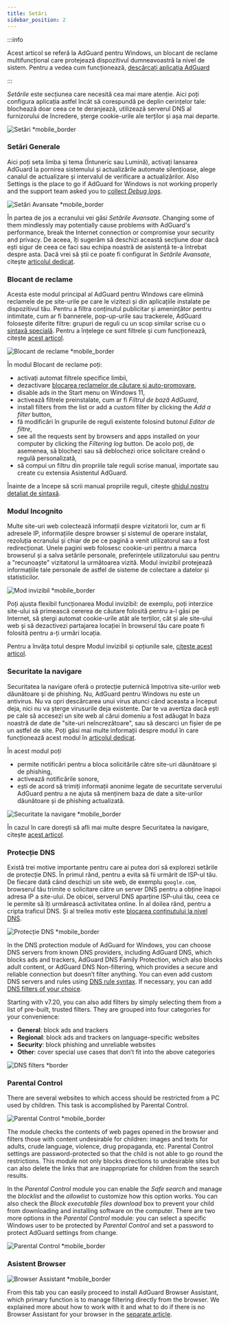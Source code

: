 ```yaml
---
title: Setări
sidebar_position: 2
---
```


:::info

Acest articol se referă la AdGuard pentru Windows, un blocant de reclame multifuncțional care protejează dispozitivul dumneavoastră la nivel de sistem. Pentru a vedea cum funcționează, [descărcați aplicația AdGuard](https://agrd.io/download-kb-adblock)

:::

_Setările_ este secțiunea care necesită cea mai mare atenție. Aici poți configura aplicația astfel încât să corespundă pe deplin cerințelor tale: blochează doar ceea ce te deranjează, utilizează serverul DNS al furnizorului de încredere, șterge cookie-urile ale terților și așa mai departe.

![Setări \*mobile_border](https://cdn.adtidy.org/content/kb/ad_blocker/windows/overview/settings.png)

### Setări Generale

Aici poți seta limba și tema (Întuneric sau Lumină), activați lansarea AdGuard la pornirea sistemului și actualizările automate silențioase, alege canalul de actualizare și intervalul de verificare a actualizărilor. Also Settings is the place to go if AdGuard for Windows is not working properly and the support team asked you to [collect _Debug logs_](/adguard-for-windows/solving-problems/adguard-logs.md).

![Setări Avansate \*mobile_border](https://cdn.adtidy.org/content/kb/ad_blocker/windows/overview/advanced-settings.png)

În partea de jos a ecranului vei găsi _Setările Avansate_. Changing some of them mindlessly may potentially cause problems with AdGuard's performance, break the Internet connection or compromise your security and privacy. De aceea, îți sugerăm să deschizi această secțiune doar dacă ești sigur de ceea ce faci sau echipa noastră de asistență te-a întrebat despre asta. Dacă vrei să știi ce poate fi configurat în _Setările Avansate_, citește [articolul dedicat](/adguard-for-windows/solving-problems/low-level-settings.md).

### Blocant de reclame

Acesta este modul principal al AdGuard pentru Windows care elimină reclamele de pe site-urile pe care le vizitezi și din aplicațiile instalate pe dispozitivul tău. Pentru a filtra conținutul publicitar și amenințător pentru intimitate, cum ar fi bannerele, pop-up-urile sau trackerele, AdGuard folosește diferite filtre: grupuri de reguli cu un scop similar scrise cu o [sintaxă specială](/general/ad-filtering/create-own-filters). Pentru a înțelege ce sunt filtrele și cum funcționează, citește [acest articol](/general/ad-filtering/how-ad-blocking-works).

![Blocant de reclame \*mobile_border](https://cdn.adtidy.org/content/kb/ad_blocker/windows/overview/settings_ad_blocker.png)

În modul Blocant de reclame poți:

- activați automat filtrele specifice limbii,
- dezactivare [blocarea reclamelor de căutare și auto-promovare](/general/ad-filtering/search-ads),
- disable ads in the Start menu on Windows 11,
- activează filtrele preinstalate, cum ar fi _Filtrul de bază AdGuard_,
- install filters from the list or add a custom filter by clicking the _Add a filter_ button,
- fă modificări în grupurile de reguli existente folosind butonul _Editor de filtre_,
- see all the requests sent by browsers and apps installed on your computer by clicking the _Filtering log_ button. De acolo poți, de asemenea, să blochezi sau să deblochezi orice solicitare creând o regulă personalizată,
- să compui un filtru din propriile tale reguli scrise manual, importate sau create cu extensia Asistentul AdGuard.

Înainte de a începe să scrii manual propriile reguli, citește [ghidul nostru detaliat de sintaxă](/general/ad-filtering/create-own-filters).

### Modul Incognito

Multe site-uri web colectează informații despre vizitatorii lor, cum ar fi adresele IP, informațiile despre browser și sistemul de operare instalat, rezoluția ecranului și chiar de pe ce pagină a venit utilizatorul sau a fost redirecționat. Unele pagini web folosesc cookie-uri pentru a marca browserul și a salva setările personale, preferințele utilizatorului sau pentru a "recunoaște" vizitatorul la următoarea vizită. Modul invizibil protejează informațiile tale personale de astfel de sisteme de colectare a datelor și statisticilor.

![Mod invizibil \*mobile_border](https://cdn.adtidy.org/content/kb/ad_blocker/windows/overview/stealth-mode.png)

Poți ajusta flexibil funcționarea Modul invizibil: de exemplu, poți interzice site-ului să primească cererea de căutare folosită pentru a-l găsi pe Internet, să ștergi automat cookie-urile atât ale terților, cât și ale site-ului web și să dezactivezi partajarea locației în browserul tău care poate fi folosită pentru a-ți urmări locația.

Pentru a învăța totul despre Modul invizibil și opțiunile sale, [citește acest articol](/general/stealth-mode).

### Securitate la navigare

Securitatea la navigare oferă o protecție puternică împotriva site-urilor web dăunătoare și de phishing. Nu, AdGuard pentru Windows nu este un antivirus. Nu va opri descărcarea unui virus atunci când aceasta a început deja, nici nu va șterge virusurile deja existente. Dar te va avertiza dacă ești pe cale să accesezi un site web al cărui domeniu a fost adăugat în baza noastră de date de "site-uri neîncrezătoare", sau să descarci un fișier de pe un astfel de site. Poți găsi mai multe informații despre modul în care funcționează acest modul în [articolul dedicat](/general/browsing-security).

În acest modul poți

- permite notificări pentru a bloca solicitările către site-uri dăunătoare și de phishing,
- activează notificările sonore,
- ești de acord să trimiți informații anonime legate de securitate serverului AdGuard pentru a ne ajuta să menținem baza de date a site-urilor dăunătoare și de phishing actualizată.

![Securitate la navigare \*mobile_border](https://cdn.adtidy.org/content/kb/ad_blocker/windows/overview/browsing-security.png)

În cazul în care dorești să afli mai multe despre Securitatea la navigare, citește [acest articol](/general/browsing-security).

### Protecție DNS

Există trei motive importante pentru care ai putea dori să explorezi setările de protecție DNS. În primul rând, pentru a evita să fii urmărit de ISP-ul tău. De fiecare dată când deschizi un site web, de exemplu `google.com`, browserul tău trimite o solicitare către un server DNS pentru a obține înapoi adresa IP a site-ului. De obicei, serverul DNS aparține ISP-ului tău, ceea ce le permite să îți urmărească activitatea online. În al doilea rând, pentru a cripta traficul DNS. Și al treilea motiv este [blocarea conținutului la nivel DNS](https://adguard-dns.io/kb/general/dns-filtering/).

![Protecție DNS \*mobile_border](https://cdn.adtidy.org/content/kb/ad_blocker/windows/overview/dns-settings.png)

In the DNS protection module of AdGuard for Windows, you can choose DNS servers from known DNS providers, including AdGuard DNS, which blocks ads and trackers, AdGuard DNS Family Protection, which also blocks adult content, or AdGuard DNS Non-filtering, which provides a secure and reliable connection but doesn’t filter anything. You can even add custom DNS servers and rules using [DNS rule syntax](https://adguard-dns.io/kb/general/dns-filtering-syntax/). If necessary, you can add [DNS filters of your choice](https://filterlists.com).

Starting with v7.20, you can also add filters by simply selecting them from a list of pre-built, trusted filters. They are grouped into four categories for your convenience:

- **General**: block ads and trackers
- **Regional**: block ads and trackers on language-specific websites
- **Security**: block phishing and unreliable websites
- **Other**: cover special use cases that don’t fit into the above categories

![DNS filters \*border](https://cdn.adtidy.org/content/release_notes/ad_blocker/windows/v7.20/dns_filters/en.png)

### Parental Control

There are several websites to which access should be restricted from a PC used by children. This task is accomplished by Parental Control.

![Parental Control \*mobile_border](https://cdn.adtidy.org/content/kb/ad_blocker/windows/overview/parental-control.png)

The module checks the contents of web pages opened in the browser and filters those with content undesirable for children: images and texts for adults, crude language, violence, drug propaganda, etc. Parental Control settings are password-protected so that the child is not able to go round the restrictions. This module not only blocks directions to undesirable sites but can also delete the links that are inappropriate for children from the search results.

In the _Parental Control_ module you can enable the _Safe search_ and manage the _blocklist_ and the _allowlist_ to customize how this option works. You can also check the _Block executable files download_ box to prevent your child from downloading and installing software on the computer. There are two more options in the _Parental Control_ module: you can select a specific Windows user to be protected by _Parental Control_ and set a password to protect AdGuard settings from change.

![Parental Control \*mobile_border](https://cdn.adtidy.org/content/kb/ad_blocker/windows/overview/parental-control.png)

### Asistent Browser

![Browser Assistant \*mobile_border](https://cdn.adtidy.org/content/kb/ad_blocker/windows/browser-assistant/browser-assistant.png)

From this tab you can easily proceed to install AdGuard Browser Assistant, which primary function is to manage filtering directly from the browser. We explained more about how to work with it and what to do if there is no Browser Assistant for your browser in the [separate article](/adguard-for-windows/browser-assistant.md).
